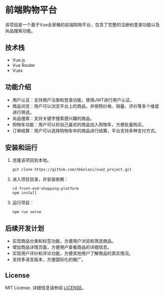 # 前端购物平台

该项目是一个基于Vue全家桶的前端购物平台，包含了完整的注册和登录功能以及尚品搜索功能。

## 技术栈

- Vue.js
- Vue Router
- Vuex

## 功能介绍

- 用户认证：支持用户注册和登录功能，使用JWT进行用户认证。
- 商品浏览：用户可以浏览平台上的商品，并按照价格、销量、评价等多个维度进行筛选。
- 尚品搜索：支持关键字搜索感兴趣的商品。
- 购物车功能：用户可以将自己喜欢的商品加入购物车，方便批量购买。
- 订单结算：用户可以选择购物车中的商品进行结算，平台支持多种支付方式。

## 安装和运行

1. 克隆该项目到本地。
    ```
    git clone https://github.com/nbkelasi/vue2_project.git
    ```
2. 进入项目目录，并安装依赖：

    ```
    cd front-end-shopping-platform
    npm install
    ```

3. 运行项目：

    ```
    npm run serve
    ```

## 后续开发计划

- 实现商品分类和标签功能，方便用户浏览和筛选商品。
- 增加商品详情页面，方便用户查看商品的详细信息。
- 实现用户评价和评论功能，方便其他用户了解商品的真实情况。
- 支持多语言版本，方便国际化的推广。

## License

MIT License. 详细信息请参阅 [LICENSE](./LICENSE)。